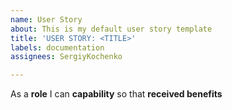 ```yaml
---
name: User Story
about: This is my default user story template
title: 'USER STORY: <TITLE>'
labels: documentation
assignees: SergiyKochenko

---
```


As a **role** I can **capability** so that **received benefits**
